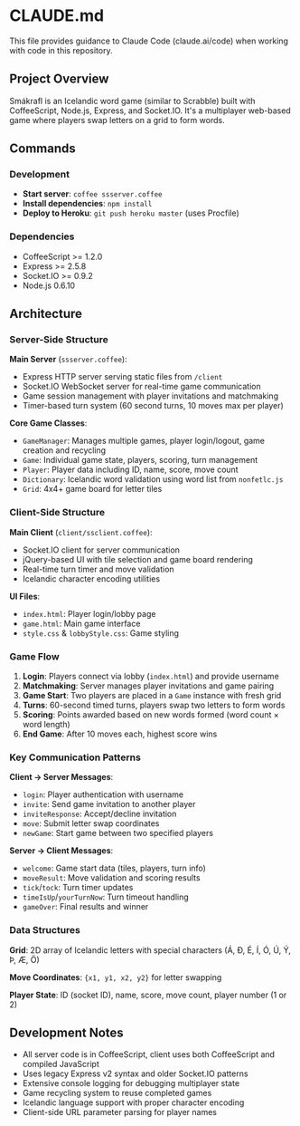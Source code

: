 # CLAUDE.md

This file provides guidance to Claude Code (claude.ai/code) when working with code in this repository.

## Project Overview

Smákrafl is an Icelandic word game (similar to Scrabble) built with CoffeeScript, Node.js, Express, and Socket.IO. It's a multiplayer web-based game where players swap letters on a grid to form words.

## Commands

### Development
- **Start server**: `coffee ssserver.coffee`
- **Install dependencies**: `npm install`
- **Deploy to Heroku**: `git push heroku master` (uses Procfile)

### Dependencies
- CoffeeScript >= 1.2.0
- Express >= 2.5.8
- Socket.IO >= 0.9.2
- Node.js 0.6.10

## Architecture

### Server-Side Structure

**Main Server** (`ssserver.coffee`):
- Express HTTP server serving static files from `/client`
- Socket.IO WebSocket server for real-time game communication
- Game session management with player invitations and matchmaking
- Timer-based turn system (60 second turns, 10 moves max per player)

**Core Game Classes**:
- `GameManager`: Manages multiple games, player login/logout, game creation and recycling
- `Game`: Individual game state, players, scoring, turn management
- `Player`: Player data including ID, name, score, move count
- `Dictionary`: Icelandic word validation using word list from `nonfetlc.js`
- `Grid`: 4x4+ game board for letter tiles

### Client-Side Structure

**Main Client** (`client/ssclient.coffee`):
- Socket.IO client for server communication
- jQuery-based UI with tile selection and game board rendering
- Real-time turn timer and move validation
- Icelandic character encoding utilities

**UI Files**:
- `index.html`: Player login/lobby page
- `game.html`: Main game interface
- `style.css` & `lobbyStyle.css`: Game styling

### Game Flow

1. **Login**: Players connect via lobby (`index.html`) and provide username
2. **Matchmaking**: Server manages player invitations and game pairing
3. **Game Start**: Two players are placed in a `Game` instance with fresh grid
4. **Turns**: 60-second timed turns, players swap two letters to form words
5. **Scoring**: Points awarded based on new words formed (word count × word length)
6. **End Game**: After 10 moves each, highest score wins

### Key Communication Patterns

**Client → Server Messages**:
- `login`: Player authentication with username
- `invite`: Send game invitation to another player
- `inviteResponse`: Accept/decline invitation
- `move`: Submit letter swap coordinates
- `newGame`: Start game between two specified players

**Server → Client Messages**:
- `welcome`: Game start data (tiles, players, turn info)
- `moveResult`: Move validation and scoring results
- `tick`/`tock`: Turn timer updates
- `timeIsUp`/`yourTurnNow`: Turn timeout handling
- `gameOver`: Final results and winner

### Data Structures

**Grid**: 2D array of Icelandic letters with special characters (Á, Ð, É, Í, Ó, Ú, Ý, Þ, Æ, Ö)

**Move Coordinates**: `{x1, y1, x2, y2}` for letter swapping

**Player State**: ID (socket ID), name, score, move count, player number (1 or 2)

## Development Notes

- All server code is in CoffeeScript, client uses both CoffeeScript and compiled JavaScript
- Uses legacy Express v2 syntax and older Socket.IO patterns
- Extensive console logging for debugging multiplayer state
- Game recycling system to reuse completed games
- Icelandic language support with proper character encoding
- Client-side URL parameter parsing for player names